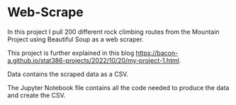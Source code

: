 # Web-Scrape
In this project I pull 200 different rock climbing routes from the Mountain Project using Beautiful Soup as a web scraper.

This project is further explained in this blog https://bacon-a.github.io/stat386-projects/2022/10/20/my-project-1.html.

Data contains the scraped data as a CSV.

The Jupyter Notebook file contains all the code needed to produce the data and create the CSV.

